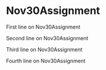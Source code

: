 # Nov30Assignment

First line on Nov30Assignment

Second line on Nov30Assignment

Third line on Nov30Assignment

Fourth line on Nov30Assignment